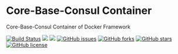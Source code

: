 # Core-Base-Consul Container
Core-Base-Consul Container of Docker Framework

[![Build Status](https://travis-ci.org/dockerframework/core-base-consul.svg?branch=master)](https://travis-ci.org/dockerframework/core-base-consul) [![](https://images.microbadger.com/badges/image/dockerframework/core-base-consul:ubuntu.svg)](https://microbadger.com/images/dockerframework/core-base-consul:ubuntu "Layers") [![](https://images.microbadger.com/badges/version/dockerframework/core-base-consul:ubuntu.svg)](https://microbadger.com/images/dockerframework/core-base-consul:ubuntu "Version") [![GitHub issues](https://img.shields.io/github/issues/dockerframework/core-base-consul.svg)](https://github.com/dockerframework/core-base-consul/issues) [![GitHub forks](https://img.shields.io/github/forks/dockerframework/core-base-consul.svg)](https://github.com/dockerframework/core-base-consul/network) [![GitHub stars](https://img.shields.io/github/stars/dockerframework/core-base-consul.svg)](https://github.com/dockerframework/core-base-consul/stargazers) [![GitHub license](https://img.shields.io/badge/license-MIT-blue.svg)](https://raw.githubusercontent.com/dockerframework/core-base-consul/master/LICENSE)
